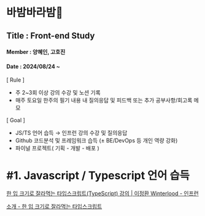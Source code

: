 # 바밤바라밤🌰

## Title : Front-end Study
#### Member : 양혜인, 고호진
#### Date : 2024/08/24 ~

<aside>
[ Rule ]
  
- 주 2~3회 이상 강의 수강 및 노션 기록
- 매주 토요일 한주의 필기 내용 내 질의응답 및 피드백 또는 추가 공부사항/회고록 메모
</aside>

<aside>
[ Goal ]
  
- JS/TS 언어 습득 → 인프런 강의 수강 및 질의응답
- Github 코드분석 및 프레임워크 습득 (± BE/DevOps 등 개인 역량 강화)
- 파이널 프로젝트( 기획 - 개발 - 배포 )
</aside>


# #1. Javascript / Typescript 언어 습득

[한 입 크기로 잘라먹는 타입스크립트(TypeScript) 강의 | 이정환 Winterlood - 인프런](https://www.inflearn.com/course/한입-크기-타입스크립트)

[소개 - 한 입 크기로 잘라먹는 타입스크립트](https://ts.winterlood.com/)
